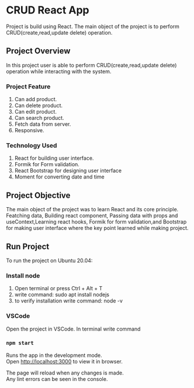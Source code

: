 # CRUD React App

Project is build using React. The main object of the project is to perform CRUD(create,read,update delete) operation.

## Project Overview

In this project user is able to perform CRUD(create,read,update delete) operation while interacting with the system.

### Project Feature

1. Can add product.
2. Can delete product.
3. Can edit product.
4. Can search product.
5. Fetch data from server.
6. Responsive.

### Technology Used

1. React for building user interface.
2. Formik for Form validation.
3. React Bootstrap for designing user interface
4. Moment for converting date and time

## Project Objective

The main object of the project was to learn React and its core principle. Featching data, Building react component, Passing data with props and useContext,Learning react hooks, Formik for form validation,and Bootstrap for making user interface where the key point learned while making project.

## Run Project

To run the project on Ubuntu 20.04:

### Install node

1. Open terminal or press Ctrl + Alt + T
2. write command: sudo apt install nodejs
3. to verify installation write command: node -v

### VSCode

Open the project in VSCode. In terminal write command

### `npm start`

Runs the app in the development mode.\
Open [http://localhost:3000](http://localhost:3000) to view it in browser.

The page will reload when any changes is made.\
 Any lint errors can be seen in the console.
